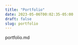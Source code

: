 ```yaml
---
title: "Portfolio"
date: 2023-05-06T00:02:35-05:00
draft: false
slug: portfolio
---
```

portfolio.md